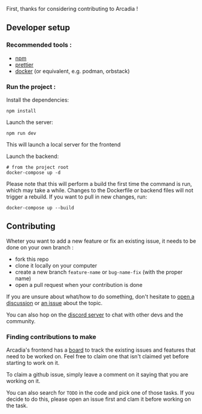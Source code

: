 First, thanks for considering contributing to Arcadia !

## Developer setup

### Recommended tools :

- [npm](https://docs.npmjs.com/downloading-and-installing-node-js-and-npm)
- [prettier](https://prettier.io)
- [docker](https://docs.docker.com/engine/install/) (or equivalent, e.g. podman, orbstack)


### Run the project :

Install the dependencies:

```
npm install
```

Launch the server:

```
npm run dev
```

This will launch a local server for the frontend

Launch the backend:
```
# from the project root
docker-compose up -d
```

Please note that this will perform a build the first time the command is run, which may take a while. Changes to the Dockerfile or backend files will not trigger a rebuild. If you want to pull in new changes, run:

```
docker-compose up --build
```


## Contributing

Wheter you want to add a new feature or fix an existing issue, it needs to be done on your own branch :

- fork this repo
- clone it locally on your computer
- create a new branch `feature-name` or `bug-name-fix` (with the proper name)
- open a pull request when your contribution is done

If you are unsure about what/how to do something, don't hesitate to [open a discussion](https://github.com/Arcadia-Solutions/arcadia/discussions) or [an issue](https://github.com/Arcadia-Solutions/arcadia/issues) about the topic.

You can also hop on the [discord server](https://discord.gg/amYWVk7pS3) to chat with other devs and the community.

### Finding contributions to make

Arcadia's frontend has a [board](https://github.com/orgs/Arcadia-Solutions/projects/2/views/1) to track the existing issues and features that need to be worked on. Feel free to claim one that isn't claimed yet before starting to work on it.

To claim a github issue, simply leave a comment on it saying that you are working on it.

You can also search for `TODO` in the code and pick one of those tasks. If you decide to do this, please open an issue first and clam it before working on the task.
